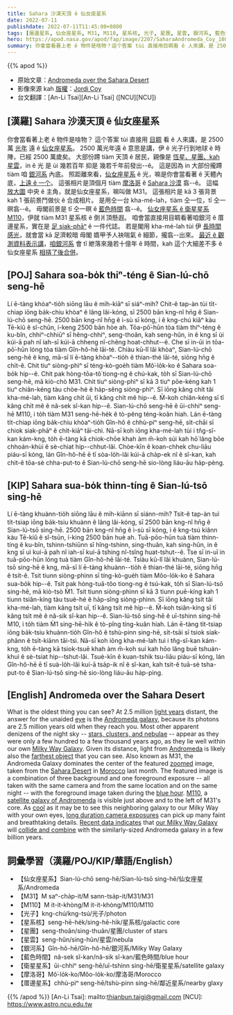 ```yaml
---
title: Sahara 沙漠天頂 ê 仙女座星系
date: 2022-07-11
publishdate: 2022-07-11T11:45:00+0800
tags: [厝邊星系, 仙女座星系, M31, M110, 星系核, 光子, 星團, 星雲, 銀河系, 藍色時間, 衛星星系]
hero: https://apod.nasa.gov/apod/fap/image/2207/SaharaAndromeda_Coy_1080.jpg
summary: 你會當看著上老 ê 物件是啥物？這个答案 tùi 直接用目睭看 ê 人來講，是 2500 萬光年遠 ê 仙女座星系。
---
```


{{% apod %}}

- 原始文章：[Andromeda over the Sahara Desert](https://apod.nasa.gov/apod/ap220711.html)
- 影像來源 kah [版權][copyright]：[Jordi Coy](https://www.facebook.com/jordilopezphotography)
- 台文翻譯：[An-Li Tsai][An-Li Tsai] ([NCU][NCU])

## [漢羅] Sahara 沙漠天頂 ê 仙女座星系
你會當看著上老 ê 物件是啥物？
這个答案 tùi 直接用 [目睭][eye] 看 ê 人來講，是 2500 萬 [光年][light years] 遠 ê [仙女座星系][Andromeda galaxy]。
2500 萬光年遠 ê 意思是講，伊 ê 光子行到地球 ê 時陣，已經 2500 萬歲矣。
大部份蹛 tiàm 天頂 ê 居民，親像是 [恆星、星團、kah 星雲][stars, clusters, and nebulae]，in ê 光 是 ùi 幾若百年 抑是 幾若千年前發出--ê。
這是因為 in 大部份攏蹛 tiàm 咱 [銀河系][Milky Way Galaxy] 內底。
照距離來看，[仙女座星系][Andromeda] ê 光，嘛是你會當看著 ê 天體內底，[上遠 ê 一个][farthest object]。
這張相片是頂個月 tiàm [摩洛哥][Morocco] ê [Sahara 沙漠][Sahara Desert] 翕--ê。
這幅 [放大圖][zoomed] 中央 ê 主角，就是仙女座星系，嘛叫做 M31。
這張相片是 kā 3 張背景 kah 1 張前景鬥做伙 ê 合成相片。
是用仝一台 kha-mé-lah，tiàm 仝一位，tī 仝一暝翕--ê。
毋閣前景是 tī 仝一暝 ê [藍色時間][blue hour] 翕--ê。
[仙女座星系 ê 衛星星系][satellite galaxy of Andromenda] [M110][M110]，伊就 tiàm M31 星系核 ê 倒爿頂懸遐。
咱會當直接用目睭看著咱銀河 ê 厝邊星系，實在是 [足 siak-phāⁿ][cool] ê 一件代誌。
若是閣用 kha-mé-lah tùi 伊 [長時間感光][long duration camera exposures]，就會當 kā 足濟較暗 毋閣 媠甲予人袂喘氣 ê 細節，攏翕--出來。
[最近 ê 觀測資料表示講][Recent data indicates]，[咱銀河系][our Milky Way Galaxy] 會 tī 紲落來幾若十億年 ê 時間，kah 這个大細差不多 ê 仙女座星系 [相挵了後合併][collide and combine]。

## [POJ] Sahara soa-bo̍k thiⁿ-téng ê Sian-lú-chō seng-hē
Lí ē-tàng khòaⁿ-tio̍h siōng lāu ê mi̍h-kiāⁿ sī siáⁿ-mih?
Chit-ê tap-àn tùi ti̍t-chiap iōng ba̍k-chiu khòaⁿ ê lâng lâi-kóng, sī 2500 bān kng-nî hn̄g ê Sian-lú-chō seng-hē.
2500 bān kng-nî hn̄g ê ì-sù sī kóng, i ê kng-chú kiâⁿ kàu Tē-kiû ê sî-chūn, í-keng 2500 bān hòe ah.
Tōa-pō͘-hūn tòa tiàm thiⁿ-téng ê ku-bîn, chhiⁿ-chhiūⁿ sī hêng-chhiⁿ, seng-thoân, kah seng-hûn, in ê kng sī ùi kúi-ā pah nî iah-sī kúi-ā chheng nî-chêng hoat-chhut--ê.
Che sī in-ūi in tōa-pō͘-hūn lóng tòa tiàm Gîn-hô-hē lāi-té.
Chiàu kū-lî lâi khòaⁿ, Sian-lú-chō seng-hē ê kng, mā-sī lí ē-tàng khòaⁿ--tio̍h ê thian-thé lāi-té, siōng hn̄g ê chi̍t-ê.
Chit tiuⁿ siòng-phìⁿ sī téng-kò-goe̍h tiàm Mô͘-lo̍k-ko ê Sahara soa-bo̍k hip--ê.
Chit pak hòng-tōa-tô͘ tiong-ng ê chú-kak, to̍h sī Sian-lú-chō seng-hē, mā kiò-chò M31.
Chit tiuⁿ siòng-phìⁿ sī kā 3 tiuⁿ pōe-kéng kah 1 tiuⁿ chiân-kéng tàu chòe-hé ê ha̍p-sêng siòng-phìⁿ.
Sī iōng kâng chi̍t tâi kha-mé-lah, tiàm kâng chi̍t ūi, tī kâng chi̍t mê hip--ê.
M̄-koh chiân-kéng sī tī kâng chi̍t mê ê nâ-sek sî-kan hip--ê.
Sian-lú-chō seng-hē ê ūi-chhiⁿ seng-hē M110, i to̍h tiàm M31 seng-hē-he̍k ê tò-pêng téng-koân hiah.
Lán ē-tàng ti̍t-chiap iōng ba̍k-chiu khòaⁿ-tio̍h Gîn-hô ê chhù-piⁿ seng-hē, si̍t-chāi sī chiok siak-phāⁿ ê chi̍t-kiāⁿ tāi-chì.
Nā-sī koh iōng kha-mé-lah tùi i tn̂g-sî-kan kám-kng, to̍h ē-tàng kā chiok-chōe khah àm m̄-koh súi kah hō͘ lâng bōe chhoán-khùi ê sè-chiat hip--chhut-lâi.
Chòe-kīn ê koan-chhek chu-liāu piáu-sī kóng, lán Gîn-hô-hē ē tī sòa-lo̍h-lâi kúi-ā cha̍p-ek nî ê sî-kan, kah chit-ê tōa-sè chha-put-to ê Sian-lú-chō seng-hē sio-lòng liáu-āu ha̍p-pèng.



## [KIP] Sahara sua-bo̍k thinn-tíng ê Sian-lú-tsō sing-hē
Lí ē-tàng khuànn-tio̍h siōng lāu ê mi̍h-kiānn sī siánn-mih?
Tsit-ê tap-àn tuì ti̍t-tsiap iōng ba̍k-tsiu khuànn ê lâng lâi-kóng, sī 2500 bān kng-nî hn̄g ê Sian-lú-tsō sing-hē.
2500 bān kng-nî hn̄g ê ì-sù sī kóng, i ê kng-tsú kiânn kàu Tē-kiû ê sî-tsūn, í-king 2500 bān huè ah.
Tuā-pōo-hūn tuà tiàm thinn-tíng ê ku-bîn, tshinn-tshiūnn sī hîng-tshinn, sing-thuân, kah sing-hûn, in ê kng sī uì kuí-ā pah nî iah-sī kuí-ā tshing nî-tsîng huat-tshut--ê.
Tse sī in-uī in tuā-pōo-hūn lóng tuà tiàm Gîn-hô-hē lāi-té.
Tsiàu kū-lî lâi khuànn, Sian-lú-tsō sing-hē ê kng, mā-sī lí ē-tàng khuànn--tio̍h ê thian-thé lāi-té, siōng hn̄g ê tsi̍t-ê.
Tsit tiunn siòng-phìnn sī tíng-kò-gue̍h tiàm Môo-lo̍k-ko ê Sahara sua-bo̍k hip--ê.
Tsit pak hòng-tuā-tôo tiong-ng ê tsú-kak, to̍h sī Sian-lú-tsō sing-hē, mā kiò-tsò M̀1.
Tsit tiunn siòng-phìnn sī kā 3 tiunn puē-kíng kah 1 tiunn tsiân-kíng tàu tsuè-hé ê ha̍p-sîng siòng-phìnn.
Sī iōng kâng tsi̍t tâi kha-mé-lah, tiàm kâng tsi̍t uī, tī kâng tsi̍t mê hip--ê.
M̄-koh tsiân-kíng sī tī kâng tsi̍t mê ê nâ-sik sî-kan hip--ê.
Sian-lú-tsō sing-hē ê uī-tshinn sing-hē M10, i to̍h tiàm M̀1 sing-hē-hi̍k ê tò-pîng tíng-kuân hiah.
Lán ē-tàng ti̍t-tsiap iōng ba̍k-tsiu khuànn-tio̍h Gîn-hô ê tshù-pinn sing-hē, si̍t-tsāi sī tsiok siak-phānn ê tsi̍t-kiānn tāi-tsì.
Nā-sī koh iōng kha-mé-lah tuì i tn̂g-sî-kan kám-kng, to̍h ē-tàng kā tsiok-tsuē khah àm m̄-koh suí kah hōo lâng buē tshuán-khuì ê sè-tsiat hip--tshut-lâi.
Tsuè-kīn ê kuan-tshik tsu-liāu piáu-sī kóng, lán Gîn-hô-hē ē tī suà-lo̍h-lâi kuí-ā tsa̍p-ik nî ê sî-kan, kah tsit-ê tuā-sè tsha-put-to ê Sian-lú-tsō sing-hē sio-lòng liáu-āu ha̍p-pìng.

## [English] Andromeda over the Sahara Desert
What is the oldest thing you can see?
At 2.5 million [light years][light years] distant, the answer for the unaided [eye][eye] is the [Andromeda galaxy][Andromeda galaxy], because its photons are 2.5 million years old when they reach you.
Most other apparent denizens of the night sky -- [stars, clusters, and nebulae][stars, clusters, and nebulae] -- appear as they were only a few hundred to a few thousand years ago, as they lie well within our own [Milky Way Galaxy][Milky Way Galaxy].
Given its distance, light from [Andromeda][Andromeda] is likely also the [farthest object][farthest object] that you can see.
Also known as M31, the Andromeda Galaxy dominates the center of the featured [zoomed][zoomed] image, taken from the [Sahara Desert][Sahara Desert] in [Morocco][Morocco] last month.
The featured image is a combination of three background and one foreground exposure -- all taken with the same camera and from the same location and on the same night -- with the foreground image taken during the [blue hour][blue hour].
[M110][M110], a [satellite galaxy of Andromenda][satellite galaxy of Andromenda] is visible just above and to the left of M31's core.
As [cool][cool] as it may be to see this neighboring galaxy to our Milky Way with your own eyes, [long duration camera exposures][long duration camera exposures] can pick up many faint and breathtaking details.
[Recent data indicates][Recent data indicates] that [our Milky Way Galaxy][our Milky Way Galaxy] will [collide and combine][collide and combine] with the similarly-sized Andromeda galaxy in a few billion years.

## 詞彙學習（漢羅/POJ/KIP/華語/English）
- 【仙女座星系】Sian-lú-chō seng-hē/Sian-lú-tsō sing-hē/仙女座星系/Andromeda
- 【M31】M saⁿ-cha̍p-it/M sann-tsa̍p-it/M31/M31
- 【M110】M it-it-khòng/M it-it-khòng/M110/M110
- 【光子】kng-chú/kng-tsú/光子/photon
- 【星系核】seng-hē-he̍k/sing-hē-hi̍k/星系核/galactic core
- 【星團】seng-thoân/sing-thuân/星團/cluster of stars
- 【星雲】seng-hûn/sing-hûn/星雲/nebula
- 【銀河系】Gîn-hô-hē/Gîn-hô-hē/銀河系/Milky Way Galaxy
- 【藍色時間】nâ-sek sî-kan/nâ-sik sî-kan/藍色時間/blue hour
- 【衛星星系】ūi-chhiⁿ seng-hē/uī-tshinn sing-hē/衛星星系/satellite galaxy
- 【摩洛哥】Mô͘-lo̍k-ko/Môo-lo̍k-ko/摩洛哥/Morocco
- 【厝邊星系】chhù-piⁿ seng-hē/tshù-pinn sing-hē/鄰近星系/nearby glaxy


{{% /apod %}}
[An-Li Tsai]: mailto:thianbun.taigi@gmail.com
[NCU]: https://www.astro.ncu.edu.tw

[copyright]: https://apod.nasa.gov/apod/fap/lib/about_apod.html#srapply

[light years]:https://starchild.gsfc.nasa.gov/docs/StarChild/questions/question19.html
[eye]:https://www.the-eyeworks.com/resource/eye-resources/interactive-eye/
[Andromeda galaxy]:https://apod.nasa.gov/apod/ap190909.html
[stars, clusters, and nebulae]:https://apod.nasa.gov/apod/ap180702.html
[Milky Way Galaxy]:https://solarsystem.nasa.gov/resources/285/the-milky-way-galaxy/
[Andromeda]:https://en.wikipedia.org/wiki/Andromeda_Galaxy
[farthest object]:https://www.theguardian.com/science/2019/aug/25/starwatch-the-furthest-thing-you-can-see-with-the-naked-eye
[zoomed]:https://youtu.be/TijClV4uHIk
[Sahara Desert]:https://youtu.be/TaIniVvizEQ
[Morocco]:https://en.wikipedia.org/wiki/Morocco
[blue hour]:https://en.wikipedia.org/wiki/Blue_hour
[M110]:https://apod.nasa.gov/apod/ap080909.html
[satellite galaxy of Andromenda]:https://en.wikipedia.org/wiki/List_of_Andromeda%27s_satellite_galaxies
[cool]:https://cdn.wallpapersafari.com/38/15/MJ0ui3.jpg
[long duration camera exposures]:https://apod.nasa.gov/apod/ap181217.html
[Recent data indicates]:https://www.nasa.gov/mission_pages/hubble/science/milky-way-collide.html
[our Milky Way Galaxy]:http://www.atlasoftheuniverse.com/galaxy.html
[collide and combine]:https://apod.nasa.gov/apod/ap120604.html
